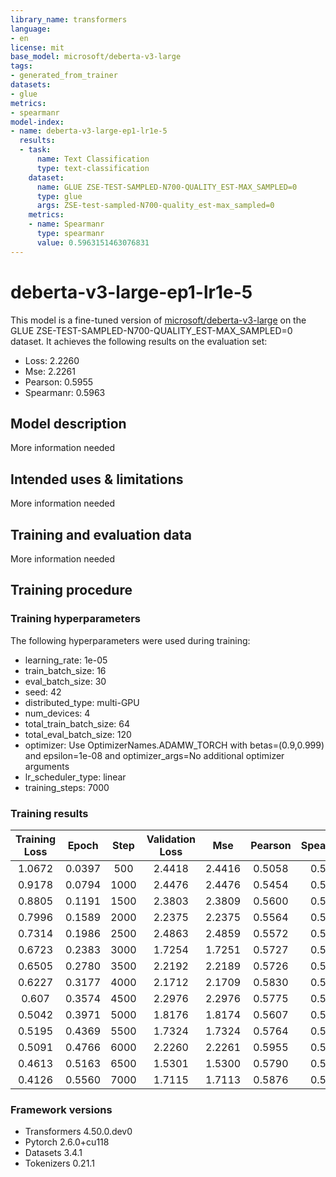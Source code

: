 ```yaml
---
library_name: transformers
language:
- en
license: mit
base_model: microsoft/deberta-v3-large
tags:
- generated_from_trainer
datasets:
- glue
metrics:
- spearmanr
model-index:
- name: deberta-v3-large-ep1-lr1e-5
  results:
  - task:
      name: Text Classification
      type: text-classification
    dataset:
      name: GLUE ZSE-TEST-SAMPLED-N700-QUALITY_EST-MAX_SAMPLED=0
      type: glue
      args: ZSE-test-sampled-N700-quality_est-max_sampled=0
    metrics:
    - name: Spearmanr
      type: spearmanr
      value: 0.5963151463076831
---
```


<!-- This model card has been generated automatically according to the information the Trainer had access to. You
should probably proofread and complete it, then remove this comment. -->

# deberta-v3-large-ep1-lr1e-5

This model is a fine-tuned version of [microsoft/deberta-v3-large](https://huggingface.co/microsoft/deberta-v3-large) on the GLUE ZSE-TEST-SAMPLED-N700-QUALITY_EST-MAX_SAMPLED=0 dataset.
It achieves the following results on the evaluation set:
- Loss: 2.2260
- Mse: 2.2261
- Pearson: 0.5955
- Spearmanr: 0.5963

## Model description

More information needed

## Intended uses & limitations

More information needed

## Training and evaluation data

More information needed

## Training procedure

### Training hyperparameters

The following hyperparameters were used during training:
- learning_rate: 1e-05
- train_batch_size: 16
- eval_batch_size: 30
- seed: 42
- distributed_type: multi-GPU
- num_devices: 4
- total_train_batch_size: 64
- total_eval_batch_size: 120
- optimizer: Use OptimizerNames.ADAMW_TORCH with betas=(0.9,0.999) and epsilon=1e-08 and optimizer_args=No additional optimizer arguments
- lr_scheduler_type: linear
- training_steps: 7000

### Training results

| Training Loss | Epoch  | Step | Validation Loss | Mse    | Pearson | Spearmanr |
|:-------------:|:------:|:----:|:---------------:|:------:|:-------:|:---------:|
| 1.0672        | 0.0397 | 500  | 2.4418          | 2.4416 | 0.5058  | 0.5169    |
| 0.9178        | 0.0794 | 1000 | 2.4476          | 2.4476 | 0.5454  | 0.5475    |
| 0.8805        | 0.1191 | 1500 | 2.3803          | 2.3809 | 0.5600  | 0.5630    |
| 0.7996        | 0.1589 | 2000 | 2.2375          | 2.2375 | 0.5564  | 0.5607    |
| 0.7314        | 0.1986 | 2500 | 2.4863          | 2.4859 | 0.5572  | 0.5542    |
| 0.6723        | 0.2383 | 3000 | 1.7254          | 1.7251 | 0.5727  | 0.5722    |
| 0.6505        | 0.2780 | 3500 | 2.2192          | 2.2189 | 0.5726  | 0.5674    |
| 0.6227        | 0.3177 | 4000 | 2.1712          | 2.1709 | 0.5830  | 0.5784    |
| 0.607         | 0.3574 | 4500 | 2.2976          | 2.2976 | 0.5775  | 0.5761    |
| 0.5042        | 0.3971 | 5000 | 1.8176          | 1.8174 | 0.5607  | 0.5589    |
| 0.5195        | 0.4369 | 5500 | 1.7324          | 1.7324 | 0.5764  | 0.5731    |
| 0.5091        | 0.4766 | 6000 | 2.2260          | 2.2261 | 0.5955  | 0.5963    |
| 0.4613        | 0.5163 | 6500 | 1.5301          | 1.5300 | 0.5790  | 0.5742    |
| 0.4126        | 0.5560 | 7000 | 1.7115          | 1.7113 | 0.5876  | 0.5845    |


### Framework versions

- Transformers 4.50.0.dev0
- Pytorch 2.6.0+cu118
- Datasets 3.4.1
- Tokenizers 0.21.1
